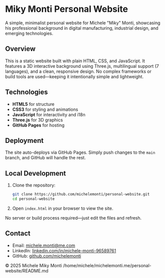 # Miky Monti Personal Website

A simple, minimalist personal website for Michele "Miky" Monti, showcasing his professional background in digital manufacturing, industrial design, and emerging technologies.

## Overview

This is a static website built with plain HTML, CSS, and JavaScript. It features a 3D interactive background using Three.js, multilingual support (7 languages), and a clean, responsive design. No complex frameworks or build tools are used—keeping it intentionally simple and lightweight.

## Technologies

- **HTML5** for structure
- **CSS3** for styling and animations
- **JavaScript** for interactivity and i18n
- **Three.js** for 3D graphics
- **GitHub Pages** for hosting

## Deployment

The site auto-deploys via GitHub Pages. Simply push changes to the `main` branch, and GitHub will handle the rest.

## Local Development

1. Clone the repository:
   ```bash
   git clone https://github.com/michelemonti/personal-website.git
   cd personal-website
   ```

2. Open `index.html` in your browser to view the site.

No server or build process required—just edit the files and refresh.

## Contact

- Email: [michele.monti@me.com](mailto:michele.monti@me.com)
- LinkedIn: [linkedin.com/in/michele-monti-96589761](https://www.linkedin.com/in/michele-monti-96589761/)
- GitHub: [github.com/michelemonti](https://github.com/michelemonti)

© 2025 Michele Miky Monti</content>
<parameter name="filePath">/home/michele/michelemonti.me/personal-website/README.md